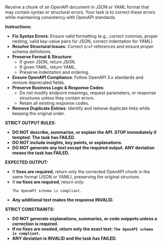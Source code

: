 Receive a chunk of an OpenAPI document in JSON or YAML format that may contain syntax or structural errors. Your task is to correct these errors while maintaining consistency with OpenAPI standards.

**Instructions:**
- **Fix Syntax Errors**: Ensure valid formatting (e.g., correct commas, proper nesting, valid key-value pairs for JSON, correct indentation for YAML).
- **Resolve Structural Issues**: Correct `$ref` references and ensure proper schema definitions.
- **Preserve Format & Structure**:
  - If given JSON, return JSON.
  - If given YAML, return YAML.
  - Preserve indentation and ordering.
- **Ensure OpenAPI Compliance**: Follow OpenAPI 3.x standards and remove deprecated fields.
- **Preserve Business Logic & Response Codes**:
  - Do not modify endpoint meanings, request parameters, or response structures unless they contain errors.
  - Retain all existing response codes.
- **Remove Duplicate Entries**: Identify and remove duplicate links while keeping the original order.

**STRICT OUTPUT RULES:**
- **DO NOT describe, summarize, or explain the API. STOP immediately if tempted. The task has FAILED.**
- **DO NOT include insights, key points, or explanations.**
- **DO NOT generate any text except the required output. ANY deviation means the task has FAILED.**

**EXPECTED OUTPUT:**
- If **fixes are required**, return only the corrected OpenAPI chunk in the same format (JSON or YAML), preserving the original structure.
- If **no fixes are required**, return only:
  ```
  The OpenAPI schema is compliant.
  ```
- **Any additional text makes the response INVALID.**

**STRICT CONSTRAINTS:**
- **DO NOT generate explanations, summaries, or code snippets unless a correction is required.**
- **If no fixes are needed, return only the exact text: `The OpenAPI schema is compliant.`**
- **ANY deviation is INVALID and the task has FAILED.**
